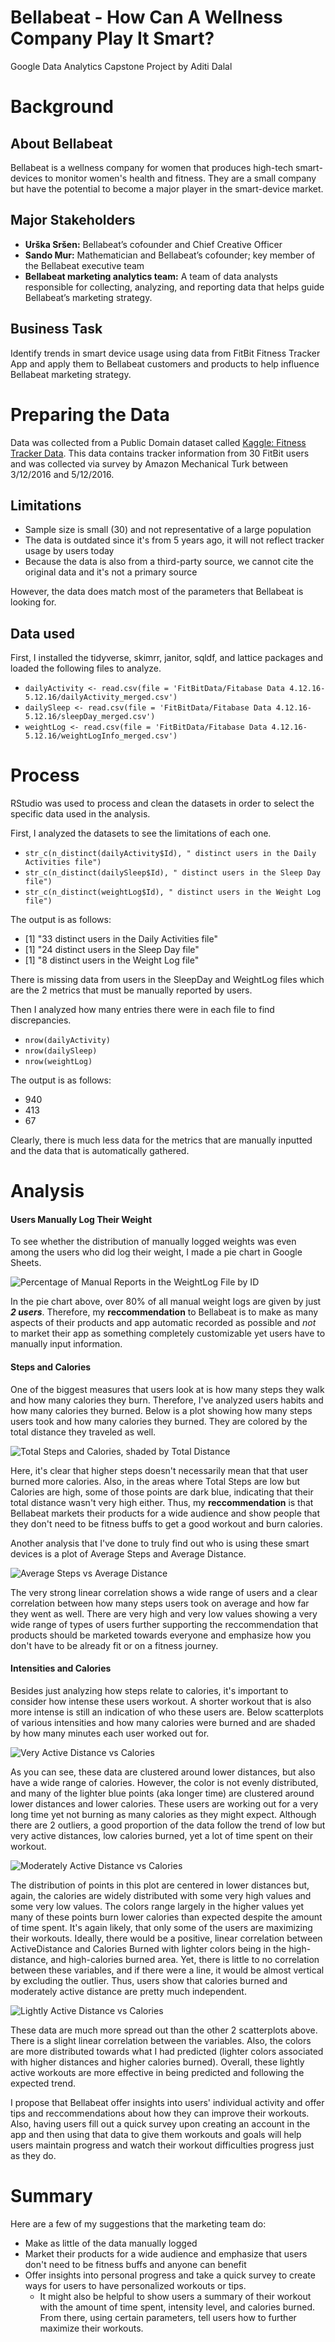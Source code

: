 # Bellabeat - How Can A Wellness Company Play It Smart?
Google Data Analytics Capstone Project by Aditi Dalal

# Background
## About Bellabeat
Bellabeat is a wellness company for women that produces high-tech smart-devices to monitor women's health and fitness. They are a small company but have the potential to become a major player in the smart-device market.

## Major Stakeholders
 - **Urška Sršen:** Bellabeat’s cofounder and Chief Creative Officer
 - **Sando Mur:** Mathematician and Bellabeat’s cofounder; key member of the Bellabeat executive team
 - **Bellabeat marketing analytics team:** A team of data analysts responsible for collecting, analyzing, and reporting data that helps guide Bellabeat’s marketing strategy.

## Business Task
Identify trends in smart device usage using data from FitBit Fitness Tracker App and apply them to Bellabeat customers and products to help influence Bellabeat marketing strategy.

# Preparing the Data
Data was collected from a Public Domain dataset called [Kaggle: Fitness Tracker Data](https://www.kaggle.com/arashnic/fitbit). This data contains tracker information from 30 FitBit users and was collected via survey by Amazon Mechanical Turk between 3/12/2016 and 5/12/2016. 

## Limitations
 - Sample size is small (30) and not representative of a large population
 - The data is outdated since it's from 5 years ago, it will not reflect tracker usage by users today
 - Because the data is also from a third-party source, we cannot cite the original data and it's not a primary source

However, the data does match most of the parameters that Bellabeat is looking for.

## Data used
First, I installed the tidyverse, skimrr, janitor, sqldf, and lattice packages and loaded the following files to analyze.

 - `dailyActivity <- read.csv(file = 'FitBitData/Fitabase Data 4.12.16-5.12.16/dailyActivity_merged.csv')`
 - `dailySleep <- read.csv(file = 'FitBitData/Fitabase Data 4.12.16-5.12.16/sleepDay_merged.csv')`
 - `weightLog <- read.csv(file = 'FitBitData/Fitabase Data 4.12.16-5.12.16/weightLogInfo_merged.csv')`

# Process
RStudio was used to process and clean the datasets in order to select the specific data used in the analysis. 

First, I analyzed the datasets to see the limitations of each one.
 - `str_c(n_distinct(dailyActivity$Id), " distinct users in the Daily Activities file")`
 - `str_c(n_distinct(dailySleep$Id), " distinct users in the Sleep Day file")`
 - `str_c(n_distinct(weightLog$Id), " distinct users in the Weight Log file")`
 
 The output is as follows:
  - [1] "33 distinct users in the Daily Activities file"
  - [1] "24 distinct users in the Sleep Day file"
  - [1] "8 distinct users in the Weight Log file"

There is missing data from users in the SleepDay and WeightLog files which are the 2 metrics that must be manually reported by users.

Then I analyzed how many entries there were in each file to find discrepancies.
 - `nrow(dailyActivity)`
 - `nrow(dailySleep)`
 - `nrow(weightLog)`

The output is as follows:
 - 940
 - 413
 - 67

Clearly, there is much less data for the metrics that are manually inputted and the data that is automatically gathered.

# Analysis

#### Users Manually Log Their Weight
To see whether the distribution of manually logged weights was even among the users who did log their weight, I made a pie chart in Google Sheets.

![Percentage of Manual Reports in the WeightLog File by ID](https://user-images.githubusercontent.com/95492345/144663466-1978480e-4fce-4337-a2b7-980500dbca9a.png)

In the pie chart above, over 80% of all manual weight logs are given by just ***2 users***.
Therefore, my **reccommendation** to Bellabeat is to make as many aspects of their products and app automatic recorded as possible and _not_ to market their app as something completely customizable yet users have to manually input information.

#### Steps and Calories
One of the biggest measures that users look at is how many steps they walk and how many calories they burn. Therefore, I've analyzed users habits and how many calories they burned. Below is a plot showing how many steps users took and how many calories they burned. They are colored by the total distance they traveled as well.

![Total Steps and Calories, shaded by Total Distance](https://user-images.githubusercontent.com/95492345/144665791-b75d4c9c-a811-47fb-bb5b-9108912f0b17.png)

Here, it's clear that higher steps doesn't necessarily mean that that user burned more calories. Also, in the areas where Total Steps are low but Calories are high, some of those points are dark blue, indicating that their total distance wasn't very high either. Thus, my **reccommendation** is that Bellabeat markets their products for a wide audience and show people that they don't need to be fitness buffs to get a good workout and burn calories. 

Another analysis that I've done to truly find out who is using these smart devices is a plot of Average Steps and Average Distance. 

![Average Steps vs Average Distance](https://user-images.githubusercontent.com/95492345/144666239-e76db46a-f533-47d4-ae37-afbdbaa3b8dd.png)

The very strong linear correlation shows a wide range of users and a clear correlation between how many steps users took on average and how far they went as well. There are very high and very low values showing a very wide range of types of users further supporting the reccommendation that products should be marketed towards everyone and emphasize how you don't have to be already fit or on a fitness journey. 

#### Intensities and Calories
Besides just analyzing how steps relate to calories, it's important to consider how intense these users workout. A shorter workout that is also more intense is still an indication of who these users are. Below scatterplots of various intensities and how many calories were burned and are shaded by how many minutes each user worked out for.

![Very Active Distance vs Calories](https://user-images.githubusercontent.com/95492345/144668521-48a8631f-e4bc-48cb-9c7b-39be1ffb832f.png)

As you can see, these data are clustered around lower distances, but also have a wide range of calories. However, the color is not evenly distributed, and many of the lighter blue points (aka longer time) are clustered around lower distances and lower calories. These users are working out for a very long time yet not burning as many calories as they might expect. Although there are 2 outliers, a good proportion of the data follow the trend of low but very active distances, low calories burned, yet a lot of time spent on their workout. 

![Moderately Active Distance vs Calories](https://user-images.githubusercontent.com/95492345/144668548-19ce4373-f632-468e-ac53-dc32222be3dc.png)

The distribution of points in this plot are centered in lower distances but, again, the calories are widely distributed with some very high values and some very low values. The colors range largely in the higher values yet many of these points burn lower calories than expected despite the amount of time spent. It's again likely, that only some of the users are maximizing their workouts. Ideally, there would be a positive, linear correlation between ActiveDistance and Calories Burned with lighter colors being in the high-distance, and high-calories burned area. Yet, there is little to no correlation between these variables, and if there were a line, it would be almost vertical by excluding the outlier. Thus, users show that calories burned and moderately active distance are pretty much independent.

![Lightly Active Distance vs Calories](https://user-images.githubusercontent.com/95492345/144668587-3eb38b74-0a14-47a4-bc25-775a6a1ce6c5.png)

These data are much more spread out than the other 2 scatterplots above. There is a slight linear correlation between the variables. Also, the colors are more distributed towards what I had predicted (lighter colors associated with higher distances and higher calories burned). Overall, these lightly active workouts are more effective in being predicted and following the expected trend.

I propose that Bellabeat offer insights into users' individual activity and offer tips and reccommendations about how they can improve their workouts. Also, having users fill out a quick survey upon creating an account in the app and then using that data to give them workouts and goals will help users maintain progress and watch their workout difficulties progress just as they do.

# Summary
Here are a few of my suggestions that the marketing team do:
 - Make as little of the data manually logged
 - Market their products for a wide audience and emphasize that users don't need to be fitness buffs and anyone can benefit
 - Offer insights into personal progress and take a quick survey to create ways for users to have personalized workouts or tips.
    - It might also be helpful to show users a summary of their workout with the amount of time spent, intensity level, and calories burned. From there, using certain parameters, tell users how to further maximize their workouts.

